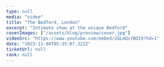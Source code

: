 ```yaml
---
type: null
media: "video"
title: "The Bedford, London"
excerpt: "Intimate show at the unique Bedford"
coverImages: ["/assets/blog/preview/cover.jpg"]
videoSrc: "https://www.youtube.com/embed/2GLmQs7BOI0?hd=1"
date: "2023-11-04T05:35:07.322Z"
ticketUrl: null
rank: null
---
```

